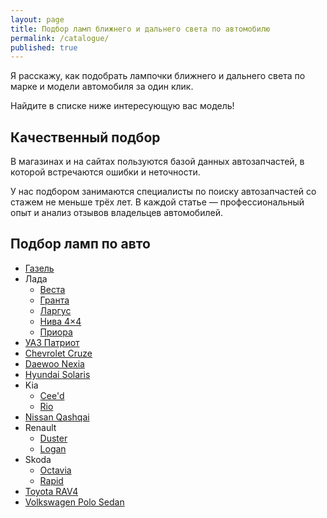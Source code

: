 ```yaml
---
layout: page
title: Подбор ламп ближнего и дальнего света по автомобилю
permalink: /catalogue/
published: true
---
```


Я расскажу, как подобрать лампочки ближнего и дальнего света по марке и модели автомобиля за один клик.

Найдите в списке ниже интересующую вас модель! 

## Качественный подбор

В магазинах и на сайтах пользуются базой данных автозапчастей, в которой встречаются ошибки и неточности.

У нас подбором занимаются специалисты по поиску автозапчастей со стажем не меньше трёх лет. В каждой статье — профессиональный опыт и анализ отзывов владельцев автомобилей.

## Подбор ламп по авто

- [Газель](//blizhniy-svet.ru/2018/01/19/Lampy-blizhnego-sveta-na-gazel.html)
- Лада
  - [Веста](//blizhniy-svet.ru/2018/02/20/Lampy-blizhnego-sveta-na-vestu.html)
  - [Гранта](//blizhniy-svet.ru/2018/01/25/Lampy-blizhnego-sveta-na-grantu.html)
  - [Ларгус](//blizhniy-svet.ru/2018/03/20/Lampy-blizhnego-sveta-na-largus.html)
  - [Нива 4×4](//blizhniy-svet.ru/2018/01/12/Lampy-blizhnego-sveta-na-nivu.html)
  - [Приора](//blizhniy-svet.ru/2018/01/15/Lampy-blizhnego-sveta-na-prioru.html)
- [УАЗ Патриот](//blizhniy-svet.ru/2018/03/22/Lampy-blizhnego-sveta-na-patriot.html)
- [Chevrolet Cruze](//blizhniy-svet.ru/2018/01/14/Lampy-blizhnego-sveta-na-cruze.html)
- [Daewoo Nexia](//blizhniy-svet.ru/2018/01/26/Lampy-blizhnego-sveta-na-nexia.html)
- [Hyundai Solaris](//blizhniy-svet.ru/2017/02/15/Lampy-blizhnego-sveta-na-solaris.html)
- Kia
  - [Cee'd](//blizhniy-svet.ru/2018/01/11/Lampy-blizhnego-sveta-na-ceed.html)
  - [Rio](//blizhniy-svet.ru/2017/12/06/Lampy-blizhnego-sveta-na-kia-rio.html)
- [Nissan Qashqai](//blizhniy-svet.ru/2018/02/09/Lampy-blizhnego-sveta-na-qashqai.html)
- Renault
  - [Duster](//blizhniy-svet.ru/2017/12/16/Lampy-blizhnego-sveta-na-duster.html)
  - [Logan](//blizhniy-svet.ru/2017/03/12/Lampy-blizhnego-sveta-na-logan.html)
- Skoda
  - [Octavia](//blizhniy-svet.ru/2018/02/08/Lampy-blizhnego-sveta-na-octavia.html)
  - [Rapid](//blizhniy-svet.ru/2018/03/21/Lampy-blizhnego-sveta-na-rapid.html)
- [Toyota RAV4](//blizhniy-svet.ru/2018/02/04/Lampy-blizhnego-sveta-na-rav4.html)
- [Volkswagen Polo Sedan](//blizhniy-svet.ru/2017/02/25/Lampy-blizhnego-sveta-na-polo-sedan.html)

